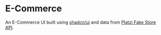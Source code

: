 # E-Commerce

An E-Commerce UI built using [shadcn/ui](https://ui.shadcn.com/) and data from [Platzi Fake Store API](https://fakeapi.platzi.com/).
